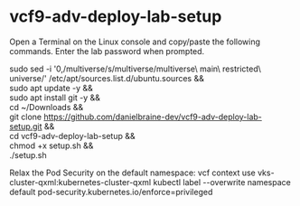 # vcf9-adv-deploy-lab-setup

Open a Terminal on the Linux console and copy/paste the following commands. Enter the lab password when prompted.

sudo sed -i '0,/multiverse/s/multiverse/multiverse\ main\ restricted\ universe/' /etc/apt/sources.list.d/ubuntu.sources && \
sudo apt update -y && \
sudo apt install git -y && \
cd ~/Downloads && \
git clone https://github.com/danielbraine-dev/vcf9-adv-deploy-lab-setup.git && \
cd vcf9-adv-deploy-lab-setup && \
chmod +x setup.sh && \
./setup.sh


Relax the Pod Security on the default namespace:
vcf context use vks-cluster-qxml:kubernetes-cluster-qxml
kubectl label --overwrite namespace default pod-security.kubernetes.io/enforce=privileged
